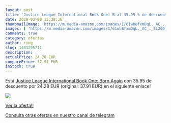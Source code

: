 ```yaml
---
layout: post
title: 'Justice League International Book One: B al 35.95 % de descuento'
date: 2020-02-08 15:38:36
thumbnailImage: 'https://m.media-amazon.com/images/I/61wb8fxmDqL._AC_._SL200_.jpg'
images: [ 'https://m.media-amazon.com/images/I/61wb8fxmDqL._AC_._SL200_.jpg' ]
comments: true
category: ofertas
author: ring
slug: 1401295711
description:
actualPrice: 24.28 EUR
comparePrice: 37.91 EUR
inStock: true
---
```


Está [Justice League International Book One: Born Again](https://www.amazon.com/dp/1401295711/?tag=redken08-20) con 35.95 de descuento por 24.28 EUR (original: 37.91 EUR) en el siguiente enlace!

[![](https://m.media-amazon.com/images/I/61wb8fxmDqL._AC_._SL200_.jpg)](https://www.amazon.com/dp/1401295711/?tag=redken08-20)

[Ver la oferta!!](https://www.amazon.com/dp/1401295711/?tag=redken08-20)

[Consulta otras ofertas en nuestro canal de telegram](https://t.me/s/ofertas25)
